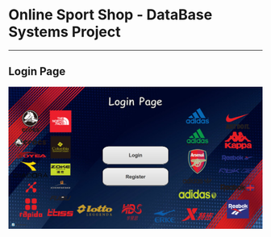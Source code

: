 # Online Sport Shop - DataBase Systems Project
___________________________________________________________

## Login Page
![ Screenshot1](src/images/login.png)

